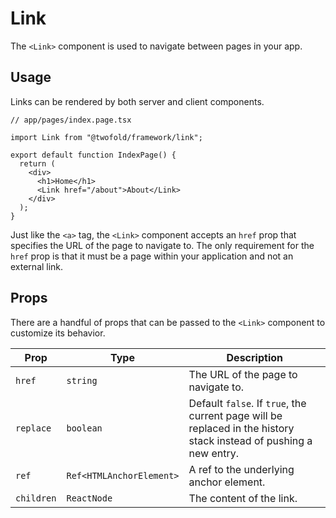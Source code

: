 # Link

The `<Link>` component is used to navigate between pages in your app.

## Usage

Links can be rendered by both server and client components.

```tsx
// app/pages/index.page.tsx

import Link from "@twofold/framework/link";

export default function IndexPage() {
  return (
    <div>
      <h1>Home</h1>
      <Link href="/about">About</Link>
    </div>
  );
}
```

Just like the `<a>` tag, the `<Link>` component accepts an `href` prop that specifies the URL of the page to navigate to. The only requirement for the `href` prop is that it must be a page within your application and not an external link.

## Props

There are a handful of props that can be passed to the `<Link>` component to customize its behavior.

| Prop       | Type                     | Description                                                                                                        |
| ---------- | ------------------------ | ------------------------------------------------------------------------------------------------------------------ |
| `href`     | `string`                 | The URL of the page to navigate to.                                                                                |
| `replace`  | `boolean`                | Default `false`. If `true`, the current page will be replaced in the history stack instead of pushing a new entry. |
| `ref`      | `Ref<HTMLAnchorElement>` | A ref to the underlying anchor element.                                                                            |
| `children` | `ReactNode`              | The content of the link.                                                                                           |
